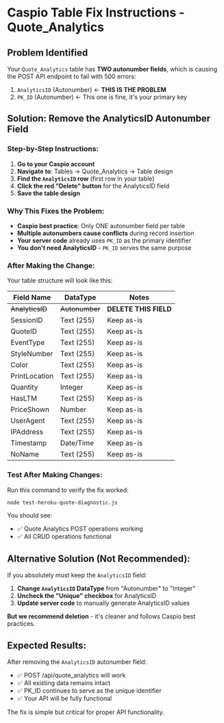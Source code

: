 # Caspio Table Fix Instructions - Quote_Analytics

## Problem Identified

Your `Quote_Analytics` table has **TWO autonumber fields**, which is causing the POST API endpoint to fail with 500 errors:

1. `AnalyticsID` (Autonumber) ← **THIS IS THE PROBLEM**
2. `PK_ID` (Autonumber) ← This one is fine, it's your primary key

## Solution: Remove the AnalyticsID Autonumber Field

### Step-by-Step Instructions:

1. **Go to your Caspio account**
2. **Navigate to**: Tables → Quote_Analytics → Table design
3. **Find the `AnalyticsID` row** (first row in your table)
4. **Click the red "Delete" button** for the AnalyticsID field
5. **Save the table design**

### Why This Fixes the Problem:

- **Caspio best practice**: Only ONE autonumber field per table
- **Multiple autonumbers cause conflicts** during record insertion
- **Your server code** already uses `PK_ID` as the primary identifier
- **You don't need AnalyticsID** - `PK_ID` serves the same purpose

### After Making the Change:

Your table structure will look like this:

| Field Name     | DataType    | Notes                    |
|----------------|-------------|--------------------------|
| ~~AnalyticsID~~| ~~Autonumber~~ | **DELETE THIS FIELD** |
| SessionID      | Text (255)  | Keep as-is               |
| QuoteID        | Text (255)  | Keep as-is               |
| EventType      | Text (255)  | Keep as-is               |
| StyleNumber    | Text (255)  | Keep as-is               |
| Color          | Text (255)  | Keep as-is               |
| PrintLocation  | Text (255)  | Keep as-is               |
| Quantity       | Integer     | Keep as-is               |
| HasLTM         | Text (255)  | Keep as-is               |
| PriceShown     | Number      | Keep as-is               |
| UserAgent      | Text (255)  | Keep as-is               |
| IPAddress      | Text (255)  | Keep as-is               |
| Timestamp      | Date/Time   | Keep as-is               |
| NoName         | Text (255)  | Keep as-is               |

### Test After Making Changes:

Run this command to verify the fix worked:

```bash
node test-heroku-quote-diagnostic.js
```

You should see:
- ✅ Quote Analytics POST operations working
- ✅ All CRUD operations functional

## Alternative Solution (Not Recommended):

If you absolutely must keep the `AnalyticsID` field:

1. **Change `AnalyticsID` DataType** from "Autonumber" to "Integer"
2. **Uncheck the "Unique" checkbox** for AnalyticsID
3. **Update server code** to manually generate AnalyticsID values

**But we recommend deletion** - it's cleaner and follows Caspio best practices.

## Expected Results:

After removing the `AnalyticsID` autonumber field:

- ✅ POST /api/quote_analytics will work
- ✅ All existing data remains intact
- ✅ PK_ID continues to serve as the unique identifier
- ✅ Your API will be fully functional

The fix is simple but critical for proper API functionality.
